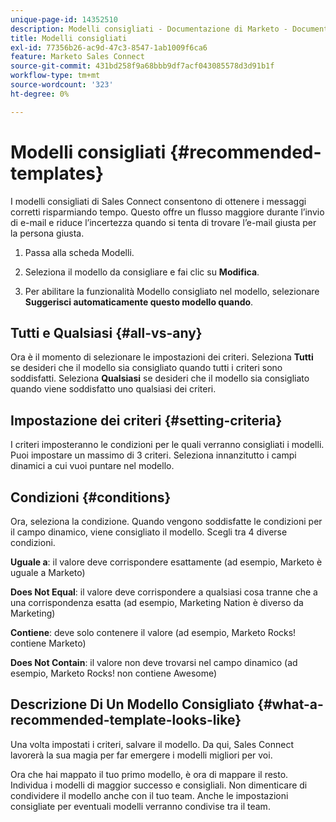 ```yaml
---
unique-page-id: 14352510
description: Modelli consigliati - Documentazione di Marketo - Documentazione del prodotto
title: Modelli consigliati
exl-id: 77356b26-ac9d-47c3-8547-1ab1009f6ca6
feature: Marketo Sales Connect
source-git-commit: 431bd258f9a68bbb9df7acf043085578d3d91b1f
workflow-type: tm+mt
source-wordcount: '323'
ht-degree: 0%

---
```


# Modelli consigliati {#recommended-templates}

I modelli consigliati di Sales Connect consentono di ottenere i messaggi corretti risparmiando tempo. Questo offre un flusso maggiore durante l’invio di e-mail e riduce l’incertezza quando si tenta di trovare l’e-mail giusta per la persona giusta.

1. Passa alla scheda Modelli.

1. Seleziona il modello da consigliare e fai clic su **Modifica**.

1. Per abilitare la funzionalità Modello consigliato nel modello, selezionare **Suggerisci automaticamente questo modello quando**.

## Tutti e Qualsiasi {#all-vs-any}

Ora è il momento di selezionare le impostazioni dei criteri. Seleziona **Tutti** se desideri che il modello sia consigliato quando tutti i criteri sono soddisfatti. Seleziona **Qualsiasi** se desideri che il modello sia consigliato quando viene soddisfatto uno qualsiasi dei criteri.

## Impostazione dei criteri {#setting-criteria}

I criteri imposteranno le condizioni per le quali verranno consigliati i modelli. Puoi impostare un massimo di 3 criteri. Seleziona innanzitutto i campi dinamici a cui vuoi puntare nel modello.

## Condizioni {#conditions}

Ora, seleziona la condizione. Quando vengono soddisfatte le condizioni per il campo dinamico, viene consigliato il modello. Scegli tra 4 diverse condizioni.

**Uguale a**: il valore deve corrispondere esattamente (ad esempio, Marketo è uguale a Marketo)

**Does Not Equal**: il valore deve corrispondere a qualsiasi cosa tranne che a una corrispondenza esatta (ad esempio, Marketing Nation è diverso da Marketing)

**Contiene**: deve solo contenere il valore (ad esempio, Marketo Rocks! contiene Marketo)

**Does Not Contain**: il valore non deve trovarsi nel campo dinamico (ad esempio, Marketo Rocks! non contiene Awesome)

## Descrizione Di Un Modello Consigliato {#what-a-recommended-template-looks-like}

Una volta impostati i criteri, salvare il modello. Da qui, Sales Connect lavorerà la sua magia per far emergere i modelli migliori per voi.

Ora che hai mappato il tuo primo modello, è ora di mappare il resto. Individua i modelli di maggior successo e consigliali. Non dimenticare di condividere il modello anche con il tuo team. Anche le impostazioni consigliate per eventuali modelli verranno condivise tra il team.
